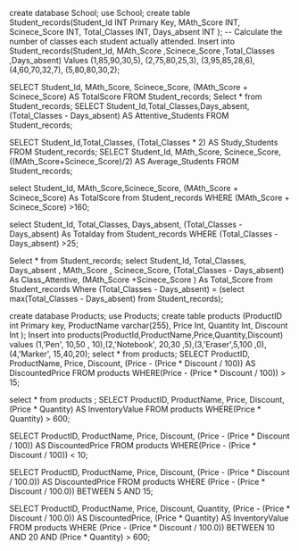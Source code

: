 <!-- -- -- Calculate the total score for each student by adding the MathScore and ScienceScore. -->
create  database School;
use School;
create table Student_records(Student_Id INT Primary Key,
MAth_Score INT,
Scinece_Score INT,
Total_Classes INT,
Days_absent INT
);
-- Calculate the number of classes each student actually attended.
Insert into Student_records(Student_Id,
MAth_Score
,Scinece_Score
,Total_Classes
,Days_absent) 
Values 
(1,85,90,30,5),
(2,75,80,25,3),
(3,95,85,28,6),
(4,60,70,32,7),
(5,80,80,30,2);

<!-- -- Find the total study hours for each student, assuming each class equals 2 study hours. -->

SELECT Student_Id, MAth_Score, Scinece_Score, 
       (MAth_Score + Scinece_Score) AS TotalScore
FROM Student_records;
Select * from  Student_records;
SELECT Student_Id,Total_Classes,Days_absent, 
       (Total_Classes - Days_absent) AS Attentive_Students
FROM Student_records;
<!-- -- Calculate the average score for each student (MathScore + ScienceScore) / 2.
 -->
SELECT Student_Id,Total_Classes, 
       (Total_Classes * 2) AS Study_Students
FROM Student_records;
SELECT Student_Id, MAth_Score, Scinece_Score, 
       ((MAth_Score+Scinece_Score)/2) AS Average_Students
FROM Student_records; 

<!-- -- Retrieve the total score of each student where the combined score is greater than 160. -->

select Student_Id, MAth_Score,Scinece_Score,
       (MAth_Score + Scinece_Score) As TotalScore
from Student_records
WHERE (MAth_Score + Scinece_Score) >160;

<!---- Find students who attended more than 25 classes.
  -->
select Student_Id, Total_Classes, Days_absent,
       (Total_Classes - Days_absent) As Totalday
from Student_records
WHERE (Total_Classes - Days_absent) >25;
 <!-- Hard_level_quesitons -->
Select * from Student_records;
select Student_Id, Total_Classes, Days_absent , MAth_Score , Scinece_Score,
   (Total_Classes - Days_absent) As Class_Attentive,
   (MAth_Score +Scinece_Score ) As Total_Score
from Student_records
Where  (Total_Classes - Days_absent) = (select max(Total_Classes - Days_absent) from Student_records);
<!-- -- Medium level Questions--      -->
create database Products;
use Products;
create table products (ProductID int Primary key, 
ProductName varchar(255), 
Price Int,
Quantity Int,
Discount Int
);
Insert into products(ProductId,ProductName,Price,Quantity,Discount) 
values (1,'Pen', 10,50 , 10),(2,'Notebook', 20,30 ,5),(3,'Eraser',5,100 ,0),(4,'Marker', 15,40,20);
select * from products;
SELECT 
    ProductID, 
    ProductName, 
    Price, 
    Discount, 
    (Price - (Price * Discount / 100)) AS DiscountedPrice
FROM products
WHERE(Price - (Price * Discount / 100)) > 15;
<!-- -- --Find products with total inventory value (Price × Quantity) greater than 600. -->
select * from products ;
SELECT 
    ProductID, 
    ProductName, 
    Price, 
    Discount, 
    (Price * Quantity) AS InventoryValue
FROM products
WHERE(Price * Quantity) > 600;

<!-- --  Retrieve products where the price after discount is less than 10. -->
SELECT 
    ProductID, 
    ProductName, 
    Price, 
    Discount, 
    (Price - (Price * Discount / 100)) AS DiscountedPrice
FROM products
WHERE(Price - (Price * Discount / 100)) < 10;
<!-- -- --Find products where the price after discount is between 5 and 15. -->
 
SELECT 
    ProductID, 
    ProductName, 
    Price, 
    Discount, 
    (Price - (Price * Discount / 100.0)) AS DiscountedPrice
FROM products
WHERE (Price - (Price * Discount / 100.0)) BETWEEN 5 AND 15;
<!-- -- Hard LevelQ2: Find products where the price after discount is greater than 10 but less than 20, and the total inventory value (Price × Quantity) exceeds 600. -->
SELECT 
    ProductID, 
    ProductName, 
    Price, 
    Discount, 
    Quantity, 
    (Price - (Price * Discount / 100.0)) AS DiscountedPrice, 
    (Price * Quantity) AS InventoryValue
FROM products
WHERE 
    (Price - (Price * Discount / 100.0)) BETWEEN 10 AND 20
    AND (Price * Quantity) > 600;
